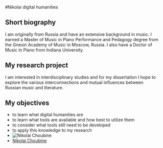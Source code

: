 #Nikolai digital humanities

## Short biography

I am originally from Russia and have an extensive background in music. I earned a Master of Music in Piano Performance and Pedagogy degree from the Gnesin Academy of Music in Moscow, Russia. I also have a Doctor of Music in Piano from Indiana University.

## My research project

I am interested in interdisciplinary studies and for my dissertation I hope to explore the various interconnections and mutual influences between Russian music and literature.

## My objectives

* to learn what digital humanities are
* to learn what tools are available and how best to utilize them
* to consider what tools still need to be developed
* to apply this knowledge to my research
* ![Nikolai Choubine](https://scontent.fyhu1-1.fna.fbcdn.net/v/t1.0-1/c50.50.621.621/s320x320/46983_10152674052415478_1893140747_n.jpg?oh=cc20fd8c27c430aacb65e35106f7a97c&oe=5A46D21C)
* [Nikolai Choubine](file:///Users/electron/Desktop/Using%20Archival%20Texts.jpg)
